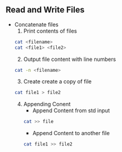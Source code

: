 ## Read and Write Files

- Concatenate files
	1. Print contents of files
	```bash
	cat <filename>
	cat <file1> <file2>
	```
	2. Output file content with line numbers
	```bash
	cat -n <filename>
	```
	3. Create create a copy of file
	```bash
	cat file1 > file2
	```
	4. Appending Conent
		- Append Content from std input
		```bash
		cat >> file
		```
		- Append Content to another file
		```bash
		cat file1 >> file2
		```
